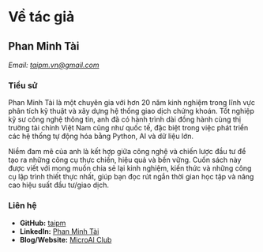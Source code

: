 # Về tác giả

## Phan Minh Tài

*Email: taipm.vn@gmail.com*

### Tiểu sử

Phan Minh Tài là một chuyên gia với hơn 20 năm kinh nghiệm trong lĩnh vực phân tích kỹ thuật và xây dựng hệ thống giao dịch chứng khoán. Tốt nghiệp kỹ sư công nghệ thông tin, anh đã có hành trình dài đồng hành cùng thị trường tài chính Việt Nam cũng như quốc tế, đặc biệt trong việc phát triển các hệ thống tự động hóa bằng Python, AI và dữ liệu lớn.

Niềm đam mê của anh là kết hợp giữa công nghệ và chiến lược đầu tư để tạo ra những công cụ thực chiến, hiệu quả và bền vững. Cuốn sách này được viết với mong muốn chia sẻ lại kinh nghiệm, kiến thức và những công cụ lập trình thiết thực nhất, giúp bạn đọc rút ngắn thời gian học tập và nâng cao hiệu suất đầu tư/giao dịch.

### Liên hệ

- **GitHub:** [taipm](https://github.com/taipm)
- **LinkedIn:** [Phan Minh Tài](https://www.linkedin.com/in/t%C3%A0i-phan-minh-606a40110/)
- **Blog/Website:** [MicroAI Club](https://microai.club)